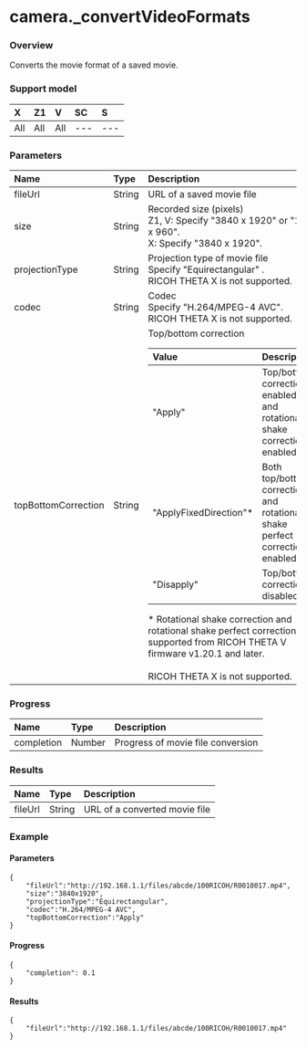 # camera.\_convertVideoFormats

### Overview

Converts the movie format of a saved movie.

### Support model

| X | Z1 | V | SC | S |
|:--|:--|:--|:--|:--|
| All | All | All | --- | --- |

### Parameters

<table>
  <thead>
    <tr>
      <th style="text-align: left">Name</th>
      <th style="text-align: left">Type</th>
      <th style="text-align: left">Description</th>
    </tr>
  </thead>
  <tbody>
    <tr>
      <td>fileUrl</td>
      <td>String</td>
      <td>URL of a saved movie file</td>
    </tr>
    <tr>
      <td>size</td>
      <td>String</td>
      <td>Recorded size (pixels)<br />Z1, V: Specify "3840 x 1920" or "1920 x 960".<br />X: Specify "3840 x 1920".</td>
    </tr>
    <tr>
      <td>projectionType</td>
      <td>String</td>
      <td>Projection type of movie file<br />Specify "Equirectangular" .<br />RICOH THETA X is not supported.</td>
    </tr>
    <tr>
      <td>codec</td>
      <td>String</td>
      <td>Codec<br />Specify "H.264/MPEG-4 AVC".<br />RICOH THETA X is not supported.</td>
    </tr>
    <tr>
      <td>topBottomCorrection</td>
      <td>String</td>
      <td>Top/bottom correction
      <table>
        <thead>
          <tr>
            <th style="text-align: left">Value</th>
            <th style="text-align: left">Description</th>
          </tr>
        </thead>
        <tbody>
          <tr>
            <td>"Apply"</td>
            <td>Top/bottom correction enabled<br /> and rotational shake correction<span class="mintext">*</span> enabled.</td>
          </tr>
          <tr>
            <td>"ApplyFixedDirection"<span class="mintext">*</span></td>
            <td>Both top/bottom correction and rotational shake perfect correction enabled.</td>
          </tr>
          <tr>
            <td>"Disapply"</td>
            <td>Top/bottom correction disabled.</td>
          </tr>
        </tbody>
      </table>
      <span class="mintext">*</span> Rotational shake correction and rotational shake perfect correction are supported from RICOH THETA V firmware v1.20.1 and later.<br /><br />RICOH THETA X is not supported.</td>
    </tr>
  </tbody>
</table>

### Progress

| Name | Type | Description |
|:--|:--|:--|
| completion | Number | Progress of movie file conversion |

### Results

| Name | Type | Description |
|:--|:--|:--|
| fileUrl | String | URL of a converted movie file |

### Example

#### Parameters

```
{
    "fileUrl":"http://192.168.1.1/files/abcde/100RICOH/R0010017.mp4",
    "size":"3840x1920",
    "projectionType":"Equirectangular",
    "codec":"H.264/MPEG-4 AVC",
    "topBottomCorrection":"Apply"
}
```

#### Progress

```
{
    "completion": 0.1
}
```

#### Results

```
{
    "fileUrl":"http://192.168.1.1/files/abcde/100RICOH/R0010017.mp4"
}
```

